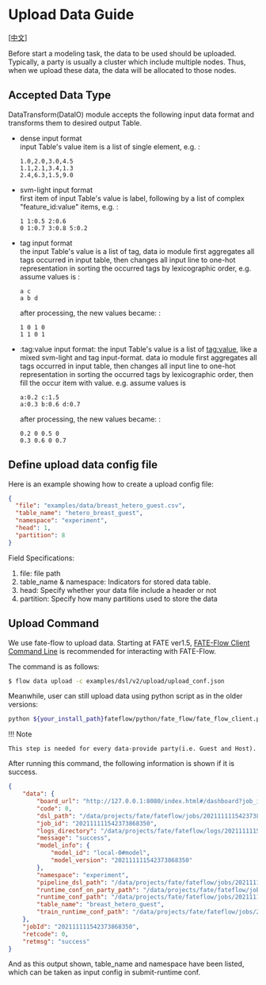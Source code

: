 # Upload Data Guide

[[中文](upload_data_guide.zh.md)]

Before start a modeling task, the data to be used should be uploaded.
Typically, a party is usually a cluster which include multiple nodes.
Thus, when we upload these data, the data will be allocated to those
nodes.

## Accepted Data Type

DataTransform(DataIO) module accepts the following input data format and transforms
them to desired output Table.

  - dense input format  
    input Table's value item is a list of single element, e.g. :

    ```
    1.0,2.0,3.0,4.5
    1.1,2.1,3.4,1.3
    2.4,6.3,1.5,9.0
    ```

  - svm-light input format  
    first item of input Table's value is label, following by a list of
    complex "feature\_id:value" items, e.g. :
    
    ``` 
    1 1:0.5 2:0.6
    0 1:0.7 3:0.8 5:0.2
    ```

  - tag input format  
    the input Table's value is a list of tag, data io module first
    aggregates all tags occurred in input table, then changes all input
    line to one-hot representation in sorting the occurred tags by
    lexicographic order, e.g. assume values is :
    
    ```    
    a c
    a b d
    ```
    
    after processing, the new values became: :

    ``` 
    1 0 1 0
    1 1 0 1
    ```

  - :tag:value input format: the input Table's value is a list of
    <tag:value>, like a mixed svm-light and tag input-format. data io
    module first aggregates all tags occurred in input table, then
    changes all input line to one-hot representation in sorting the
    occurred tags by lexicographic order, then fill the occur item with
    value. e.g. assume values is

    ```  
    a:0.2 c:1.5
    a:0.3 b:0.6 d:0.7
    ```
    
    after processing, the new values became: :

    ``` 
    0.2 0 0.5 0
    0.3 0.6 0 0.7
    ```

## Define upload data config file

Here is an example showing how to create a upload config file:

```json
{
  "file": "examples/data/breast_hetero_guest.csv",
  "table_name": "hetero_breast_guest",
  "namespace": "experiment",
  "head": 1,
  "partition": 8
}
```

Field Specifications:

1.  file: file path
2.  table\_name & namespace: Indicators for stored data table.
3.  head: Specify whether your data file include a header or not
4.  partition: Specify how many partitions used to store the data

## Upload Command

We use fate-flow to upload data. Starting at FATE ver1.5, [FATE-Flow
Client Command Line](https://github.com/FederatedAI/FATE-Flow/blob/main/doc/cli) is
recommended for interacting with FATE-Flow.

The command is as follows:

```bash
$ flow data upload -c examples/dsl/v2/upload/upload_conf.json
```

Meanwhile, user can still upload data using python script as in the
older
versions:

```bash
python ${your_install_path}fateflow/python/fate_flow/fate_flow_client.py -f upload -c examples/dsl/v2/upload/upload_conf.json
```

!!! Note
    
    This step is needed for every data-provide party(i.e. Guest and Host).

After running this command, the following information is shown if it is
success.

```json
{
    "data": {
        "board_url": "http://127.0.0.1:8080/index.html#/dashboard?job_id=202111111542373868350&role=local&party_id=0",
        "code": 0,
        "dsl_path": "/data/projects/fate/fateflow/jobs/202111111542373868350/job_dsl.json",
        "job_id": "202111111542373868350",
        "logs_directory": "/data/projects/fate/fateflow/logs/202111111542373868350",
        "message": "success",
        "model_info": {
            "model_id": "local-0#model",
            "model_version": "202111111542373868350"
        },
        "namespace": "experiment",
        "pipeline_dsl_path": "/data/projects/fate/fateflow/jobs/202111111542373868350/pipeline_dsl.json",
        "runtime_conf_on_party_path": "/data/projects/fate/fateflow/jobs/202111111542373868350/local/0/job_runtime_on_party_conf.json",
        "runtime_conf_path": "/data/projects/fate/fateflow/jobs/202111111542373868350/job_runtime_conf.json",
        "table_name": "breast_hetero_guest",
        "train_runtime_conf_path": "/data/projects/fate/fateflow/jobs/202111111542373868350/train_runtime_conf.json"
    },
    "jobId": "202111111542373868350",
    "retcode": 0,
    "retmsg": "success"
}
```

And as this output shown, table\_name and namespace have been listed,
which can be taken as input config in submit-runtime conf.
